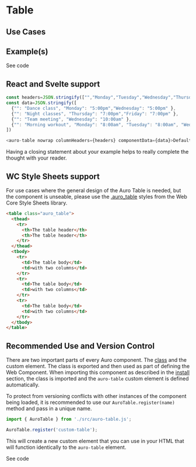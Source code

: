 <!--
The index.md file is a compiled document. No edits should be made directly to this file.
README.md is created by running `npm run build:docs`.
This file is generated based on a template fetched from `./docs/partials/index.md`
-->

# Table

<!-- AURO-GENERATED-CONTENT:START (FILE:src=./description.md) -->
<!-- AURO-GENERATED-CONTENT:END -->

## Use Cases

<!-- AURO-GENERATED-CONTENT:START (FILE:src=./useCases.md) -->
<!-- AURO-GENERATED-CONTENT:END -->

## Example(s)

<div class="exampleWrapper">
  <!-- AURO-GENERATED-CONTENT:START (FILE:src=./../../apiExamples/basic.html) -->
  <!-- AURO-GENERATED-CONTENT:END -->
</div>

<auro-accordion alignRight>
  <span slot="trigger">See code</span>

<!-- AURO-GENERATED-CONTENT:START (CODE:src=./../../apiExamples/basic.html) -->
<!-- AURO-GENERATED-CONTENT:END -->

</auro-accordion>

## React and Svelte support

```js
const headers=JSON.stringify(["","Monday","Tuesday","Wednesday","Thursday","Friday","Saturday","Sunday"]);
const data=JSON.stringify([
  {"": "Dance class", "Monday": "5:00pm","Wednesday": "5:00pm" },
  {"": "Night classes", "Thursday": "7:00pm","Friday": "7:00pm" },
  {"": "Team meeting", "Wednesday": "10:00am" },
  {"": "Morning workout", "Monday": "8:00am", "Tuesday": "8:00am", "Wednesday": "8:00am", "Thursday": "8:00am", "Friday": "8:00am" }
])

<auro-table nowrap columnHeaders={headers} componentData={data}>Default text</auro-table>
```

Having a closing statement about your example helps to really complete the thought with your reader.

## WC Style Sheets support

For use cases where the general design of the Auro Table is needed, but the component is unseable, please use the [.auro_table](https://alaskaairlines.github.io/WebCoreStyleSheets/#utility-auro-css-#{$scope}.auro_table) styles from the Web Core Style Sheets library.

```html
<table class="auro_table">
  <thead>
    <tr>
      <th>The table header</th>
      <th>The table header</th>
    </tr>
  </thead>
  <tbody>
    <tr>
      <td>The table body</td>
      <td>with two columns</td>
    </tr>
    <tr>
      <td>The table body</td>
      <td>with two columns</td>
    </tr>
    <tr>
      <td>The table body</td>
      <td>with two columns</td>
    </tr>
  </tbody>
</table>
```

## Recommended Use and Version Control

There are two important parts of every Auro component. The <a href="https://developer.mozilla.org/en-US/docs/Web/JavaScript/Reference/Classes">class</a> and the custom element. The class is exported and then used as part of defining the Web Component. When importing this component as described in the <a href="#install">install</a> section, the class is imported and the `auro-table` custom element is defined automatically.

To protect from versioning conflicts with other instances of the component being loaded, it is recommended to use our `AuroTable.register(name)` method and pass in a unique name.

```js
import { AuroTable } from './src/auro-table.js';

AuroTable.register('custom-table');
```

This will create a new custom element that you can use in your HTML that will function identically to the `auro-table` element.

<div class="exampleWrapper">
  <!-- AURO-GENERATED-CONTENT:START (FILE:src=./../../apiExamples/customTable.html) -->
  <!-- AURO-GENERATED-CONTENT:END -->
</div>

<auro-accordion alignRight>
  <span slot="trigger">See code</span>

<!-- AURO-GENERATED-CONTENT:START (CODE:src=./../../apiExamples/customTable.html) -->
<!-- AURO-GENERATED-CONTENT:END -->

</auro-accordion>
